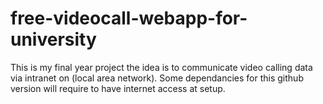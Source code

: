 # free-videocall-webapp-for-university
This is my final year project the idea is to communicate video calling data via intranet on (local area network). Some dependancies for this github version will require to have internet access at setup.
